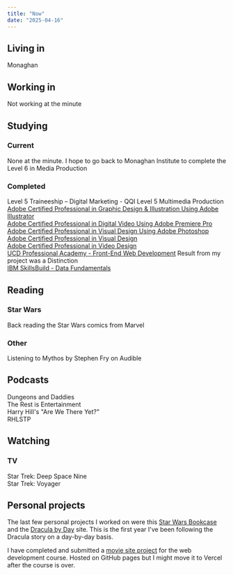 ```yaml
---
title: "Now"
date: "2025-04-16"
---
```


## Living in

Monaghan

## Working in

Not working at the minute

## Studying

### Current

None at the minute. I hope to go back to Monaghan Institute to complete the Level 6 in Media Production

### Completed

Level 5 Traineeship – Digital Marketing - QQI Level 5 Multimedia Production  
[Adobe Certified Professional in Graphic Design & Illustration Using Adobe Illustrator](https://www.credly.com/earner/earned/badge/5d609c62-bdd1-4497-bd80-f6f13e15e832)  
[Adobe Certified Professional in Digital Video Using Adobe Premiere Pro](https://www.credly.com/earner/earned/badge/b7b7bdc9-316c-4c07-ac99-978532cc7ce8)  
[Adobe Certified Professional in Visual Design Using Adobe Photoshop](https://www.credly.com/earner/earned/badge/c2f8fab8-14f7-4f11-a932-bd6758af7acf)  
[Adobe Certified Professional in Visual Design](https://www.credly.com/earner/earned/badge/7d0d4ad0-b413-4bfe-a980-6d6a5a9da6f2)  
[Adobe Certified Professional in Video Design](https://www.credly.com/earner/earned/badge/20b0e37d-d516-4050-a2df-573876fe4465)  
[UCD Professional Academy - Front-End Web Development](https://www.ucd.ie/professionalacademy/findyourcourse/front-end-web-development/) Result from my project was a Distinction  
[IBM SkillsBuild - Data Fundamentals](https://skillsbuild.org/adult-learners/explore-learning/data-analyst#sb--adult-learners-journey)

## Reading

### Star Wars

Back reading the Star Wars comics from Marvel

### Other

Listening to Mythos by Stephen Fry on Audible

## Podcasts

Dungeons and Daddies  
The Rest is Entertainment  
Harry Hill's "Are We There Yet?"  
RHLSTP

## Watching

### TV

Star Trek: Deep Space Nine  
Star Trek: Voyager

## Personal projects

The last few personal projects I worked on were this [Star Wars Bookcase](https://star-wars-bookcase.vercel.app/) and the [Dracula by Day](https://dracula-by-day.vercel.app/) site. This is the first year I've been following the Dracula story on a day-by-day basis.

I have completed and submitted a [movie site project](https://paddyfed.github.io/movies-movies-movies) for the web development course. Hosted on GitHub pages but I might move it to Vercel after the course is over.
